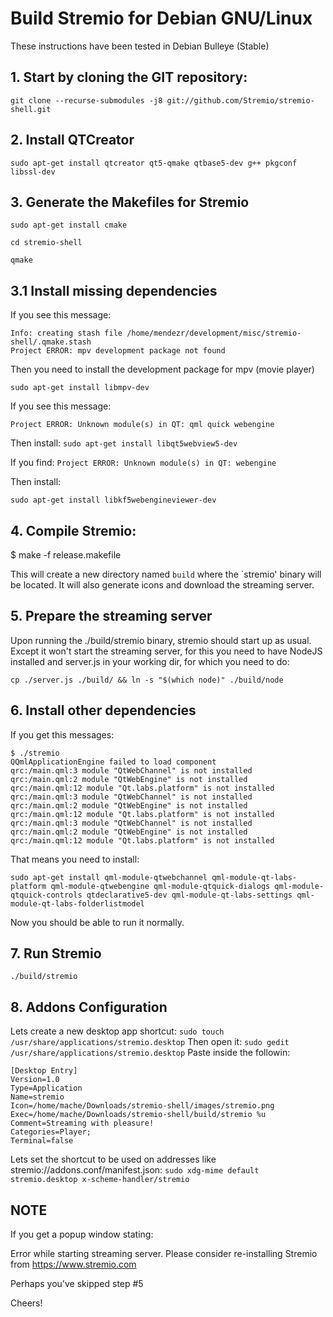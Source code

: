 # Build Stremio for Debian GNU/Linux

These instructions have been tested in Debian Bulleye (Stable)

## 1. Start by cloning the GIT repository:

``git clone --recurse-submodules -j8 git://github.com/Stremio/stremio-shell.git``

## 2. Install QTCreator

``sudo apt-get install qtcreator qt5-qmake qtbase5-dev g++ pkgconf libssl-dev``

## 3. Generate the Makefiles for Stremio

``sudo apt-get install cmake``

``cd stremio-shell``

``qmake``

## 3.1 Install missing dependencies

If you see this message:

```
Info: creating stash file /home/mendezr/development/misc/stremio-shell/.qmake.stash
Project ERROR: mpv development package not found
```

Then you need to install the development package for mpv (movie player)

``sudo apt-get install libmpv-dev``

If you see this message:

```
Project ERROR: Unknown module(s) in QT: qml quick webengine
```

Then install:
``sudo apt-get install libqt5webview5-dev``

If you find:
```Project ERROR: Unknown module(s) in QT: webengine```

Then install:

``sudo apt-get install libkf5webengineviewer-dev``

## 4. Compile Stremio:

$ make -f release.makefile

This will create a new directory named `build` where the `stremio' binary will be located. It will also generate icons and download the streaming server.


## 5. Prepare the streaming server

Upon running the ./build/stremio binary, stremio should start up as usual. Except it won't start the streaming server, for this you need to have NodeJS installed and server.js in your working dir, for which you need to do:

``cp ./server.js ./build/ && ln -s "$(which node)" ./build/node``


## 6. Install other dependencies

If you get this messages:

```
$ ./stremio
QQmlApplicationEngine failed to load component
qrc:/main.qml:3 module "QtWebChannel" is not installed
qrc:/main.qml:2 module "QtWebEngine" is not installed
qrc:/main.qml:12 module "Qt.labs.platform" is not installed
qrc:/main.qml:3 module "QtWebChannel" is not installed
qrc:/main.qml:2 module "QtWebEngine" is not installed
qrc:/main.qml:12 module "Qt.labs.platform" is not installed
qrc:/main.qml:3 module "QtWebChannel" is not installed
qrc:/main.qml:2 module "QtWebEngine" is not installed
qrc:/main.qml:12 module "Qt.labs.platform" is not installed
```

That means you need to install:

``sudo apt-get install qml-module-qtwebchannel qml-module-qt-labs-platform qml-module-qtwebengine qml-module-qtquick-dialogs qml-module-qtquick-controls qtdeclarative5-dev qml-module-qt-labs-settings qml-module-qt-labs-folderlistmodel``

Now you should be able to run it normally.

## 7. Run Stremio

``./build/stremio``

## 8. Addons Configuration
Lets create a new desktop app shortcut: 
``sudo touch /usr/share/applications/stremio.desktop``
Then open it:
``sudo gedit /usr/share/applications/stremio.desktop``
Paste inside the followin:
```
[Desktop Entry]
Version=1.0
Type=Application
Name=stremio
Icon=/home/mache/Downloads/stremio-shell/images/stremio.png
Exec=/home/mache/Downloads/stremio-shell/build/stremio %u
Comment=Streaming with pleasure!
Categories=Player;
Terminal=false
```
Lets set the shortcut to be used on addresses like stremio://addons.conf/manifest.json:
``sudo xdg-mime default stremio.desktop x-scheme-handler/stremio``

## NOTE
If you get a popup window stating:

Error while starting streaming server. Please consider re-installing Stremio from https://www.stremio.com

Perhaps you've skipped step #5

Cheers!
